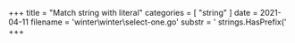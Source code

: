 +++
title = "Match string with literal"
categories = [ "string" ]
date = 2021-04-11
filename = 'winter\winter\select-one.go'
substr = ' strings.HasPrefix('
+++
